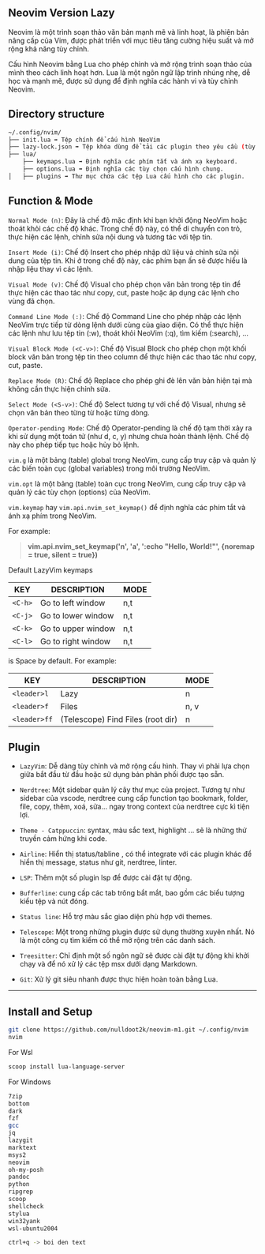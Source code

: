 Neovim Version Lazy
---

Neovim là một trình soạn thảo văn bản mạnh mẽ và linh hoạt, là phiên bản nâng cấp của Vim, được phát triển với mục tiêu tăng cường hiệu suất và mở rộng khả năng tùy chỉnh.

Cấu hình Neovim bằng Lua cho phép chỉnh và mở rộng trình soạn thảo của mình theo cách linh hoạt hơn. Lua là một ngôn ngữ lập trình nhúng nhẹ, dễ học và mạnh mẽ, được sử dụng để định nghĩa các hành vi và tùy chỉnh Neovim.

## Directory structure

```bash
~/.config/nvim/
├── init.lua ➡️ Tệp chính để cấu hình NeoVim
├── lazy-lock.json ➡️ Tệp khóa dùng để tải các plugin theo yêu cầu (tùy chọn).
├── lua/
    ├── keymaps.lua ➡️ Định nghĩa các phím tắt và ánh xạ keyboard.
    ├── options.lua ➡️ Định nghĩa các tùy chọn cấu hình chung.
│   ├── plugins ➡️ Thư mục chứa các tệp Lua cấu hình cho các plugin.
```

## Function & Mode

`Normal Mode (n)`: Đây là chế độ mặc định khi bạn khởi động NeoVim hoặc thoát khỏi các chế độ khác. Trong chế độ này, có thể di chuyển con trỏ, thực hiện các lệnh, chỉnh sửa nội dung và tương tác với tệp tin.

`Insert Mode (i)`: Chế độ Insert cho phép nhập dữ liệu và chỉnh sửa nội dung của tệp tin. Khi ở trong chế độ này, các phím bạn ấn sẽ được hiểu là nhập liệu thay vì các lệnh.

`Visual Mode (v)`: Chế độ Visual cho phép chọn văn bản trong tệp tin để thực hiện các thao tác như copy, cut, paste hoặc áp dụng các lệnh cho vùng đã chọn.

`Command Line Mode (:)`: Chế độ Command Line cho phép nhập các lệnh NeoVim trực tiếp từ dòng lệnh dưới cùng của giao diện. Có thể thực hiện các lệnh như lưu tệp tin (:w), thoát khỏi NeoVim (:q), tìm kiếm (:search), ...

`Visual Block Mode (<C-v>)`: Chế độ Visual Block cho phép chọn một khối block văn bản trong tệp tin theo column để thực hiện các thao tác như copy, cut, paste.

`Replace Mode (R)`: Chế độ Replace cho phép ghi đè lên văn bản hiện tại mà không cần thực hiện chỉnh sửa.

`Select Mode (<S-v>)`: Chế độ Select tương tự với chế độ Visual, nhưng sẽ chọn văn bản theo từng từ hoặc từng dòng.

`Operator-pending Mode`: Chế độ Operator-pending là chế độ tạm thời xảy ra khi sử dụng một toán tử (như d, c, y) nhưng chưa hoàn thành lệnh. Chế độ này cho phép tiếp tục hoặc hủy bỏ lệnh.

`vim.g` là một bảng (table) global trong NeoVim, cung cấp truy cập và quản lý các biến toàn cục (global variables) trong môi trường NeoVim.

`vim.opt` là một bảng (table) toàn cục trong NeoVim, cung cấp truy cập và quản lý các tùy chọn (options) của NeoVim.

`vim.keymap` hay `vim.api.nvim_set_keymap()` để định nghĩa các phím tắt và ánh xạ phím trong NeoVim.

For example: 
> **vim.api.nvim_set_keymap('n', '<leader>a', ':echo "Hello, World!"<CR>', {noremap = true, silent = true})**

Default LazyVim keymaps

| KEY  | DESCRIPTION   | MODE   |
|-------------- | -------------- | -------------- |
| `<C-h>`    | Go to left window     | n,t     |
| `<C-j>`    | Go to lower window     | n,t     |
| `<C-k>`    | Go to upper window     | n,t     |
| `<C-l>`    | Go to right window     | n,t     |

<leader> is Space by default.
For example:

| KEY  | DESCRIPTION   | MODE   |
|-------------- | -------------- | -------------- |
| `<leader>l`    | Lazy     | n     |
| `<leader>f`    | Files     | n, v     |
| `<leader>ff`    | (Telescope) Find Files (root dir)     | n     |


## Plugin

- `LazyVim`: Dễ dàng tùy chỉnh và mở rộng cấu hình. Thay vì phải lựa chọn giữa bắt đầu từ đầu hoặc sử dụng bản phân phối được tạo sẵn.

- `Nerdtree`: Một sidebar quản lý cây thư mục của project. Tương tự như sidebar của vscode, nerdtree cung cấp function tạo bookmark, folder, file, copy, thêm, xoá, sửa... ngay trong context của nerdtree cực kì tiện lợi.

- `Theme - Catppuccin`: syntax, màu sắc text, highlight ... sẽ là những thứ truyền cảm hứng khi code.

- `Airline`: Hiển thị status/tabline , có thể integrate với các plugin khác để hiển thị message, status như git, nerdtree, linter.

- `LSP`: Thêm một số plugin lsp để được cài đặt tự động.

- `Bufferline`: cung cấp các tab trông bắt mắt, bao gồm các biểu tượng kiểu tệp và nút đóng.

- `Status line`: Hỗ trợ màu sắc giao diện phù hợp với themes.

- `Telescope`: Một trong những plugin được sử dụng thường xuyên nhất. Nó là một công cụ tìm kiếm có thể mở rộng trên các danh sách.

- `Treesitter`: Chỉ định một số ngôn ngữ sẽ được cài đặt tự động khi khởi chạy và để nó xử lý các tệp msx dưới dạng Markdown.

- `Git`: Xử lý git siêu nhanh được thực hiện hoàn toàn bằng Lua.

---

## Install and Setup

```bash
git clone https://github.com/nulldoot2k/neovim-m1.git ~/.config/nvim
nvim
```

For Wsl

```bash
scoop install lua-language-server
```

For Windows

```bash
7zip
bottom
dark
fzf
gcc
jq
lazygit
marktext
msys2
neovim
oh-my-posh
pandoc
python
ripgrep
scoop
shellcheck
stylua
win32yank
wsl-ubuntu2004
```

```bash
ctrl+q -> boi den text
```
